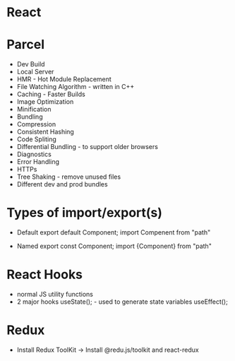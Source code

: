# React

# Parcel
- Dev Build
- Local Server
- HMR - Hot Module Replacement
- File Watching Algorithm - written in C++
- Caching - Faster Builds
- Image Optimization
- Minification
- Bundling
- Compression
- Consistent Hashing
- Code Spliting
- Differential Bundling - to support older browsers
- Diagnostics
- Error Handling
- HTTPs
- Tree Shaking - remove unused files
- Different dev and prod bundles


# Types of import/export(s)

- Default 
 export default Component;
 import Compenent from "path"

 - Named 
 export const Component;
 import {Component} from "path"



 # React Hooks
 - normal JS utility functions
 - 2 major hooks
    useState(); - used to generate state variables
    useEffect();


# Redux
 - Install Redux ToolKit 
  -> Install @redu.js/toolkit and react-redux